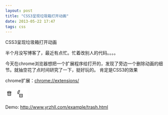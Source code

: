 ```yaml
---
layout: post
title: "CSS3呈现垃圾箱打开动画"
date: 2013-05-22 17:47
tags: css
---
```

 CSS3呈现垃圾箱打开动画
   
   半个月没写博客了，最近有点忙。忙着改别人的代码。。。。
   
   今天在chrome浏览器想把一个扩展程序给打开的，发现了旁边一个删除动画的细节。就抽空花了点时间研究了一下，挺好玩的。
   肯定是CSS3的效果
 
   <!-- more -->
   
   chrome扩展：<a href="chrome://extensions/" target="_blank">chrome://extensions/</a>
   
   ![Crepe](/images/blog/trash/close.jpg)
   ![Crepe](/images/blog/trash/open.jpg)
   
   Demo:  <a href="http://www.yrzhll.com/example/trash.html" target="_blank">http://www.yrzhll.com/example/trash.html</a>